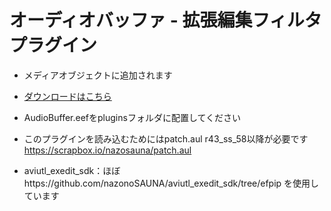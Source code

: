 # オーディオバッファ - 拡張編集フィルタプラグイン
- メディアオブジェクトに追加されます

- [ダウンロードはこちら](../../releases/)
- AudioBuffer.eefをpluginsフォルダに配置してください

- このプラグインを読み込むためにはpatch.aul r43_ss_58以降が必要です https://scrapbox.io/nazosauna/patch.aul


- aviutl_exedit_sdk：ほぼhttps://github.com/nazonoSAUNA/aviutl_exedit_sdk/tree/efpip を使用しています
